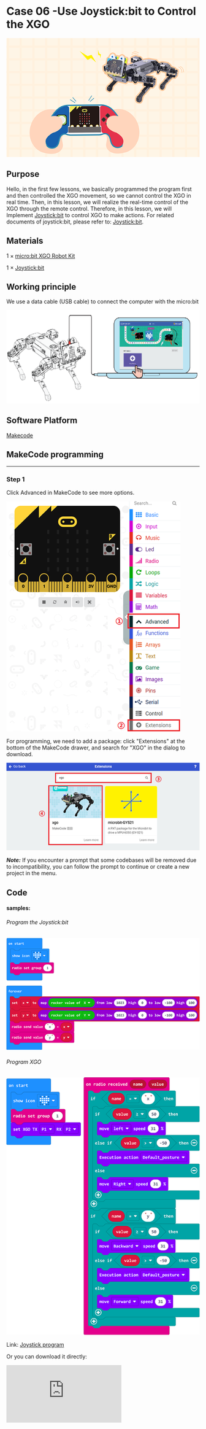 # Case 06 -Use Joystick:bit to Control the XGO

![](./images/xgo-6-1.png)

## Purpose

Hello, in the first few lessons, we basically programmed the program first and then controlled the XGO movement, so we cannot control the XGO in real time. Then, in this lesson, we will realize the real-time control of the XGO through the remote control. Therefore, in this lesson, we will Implement [Joystick:bit](https://shop.elecfreaks.com/products/elecfreaks-micro-bit-joystick-bit-v2-kit?_pos=2&_sid=6d5690385&_ss=r) to control XGO to make actions. For related documents of joystick:bit, please refer to: [Joystick:bit](https://shop.elecfreaks.com/products/elecfreaks-micro-bit-joystick-bit-v2-kit?_pos=2&_sid=6d5690385&_ss=r).

## Materials

1 × [micro:bit XGO Robot Kit](https://shop.elecfreaks.com/products/elecfreaks-micro-bit-xgo-robot-kit?_pos=1&_sid=c796ff3f3&_ss=r)

1 × [Joystick:bit](https://shop.elecfreaks.com/products/elecfreaks-micro-bit-joystick-bit-v2-kit?_pos=2&_sid=6d5690385&_ss=r)



## Working principle

We use a data cable (USB cable) to connect the computer with the micro:bit

![](./images/microbit-xgo-robot-kit-22.png)



## Software Platform

[Makecode](https://makecode.microbit.org/#)

## MakeCode programming

---

### Step 1

Click Advanced in MakeCode to see more options.

![](./images/microbit-xgo-robot-kit-10.png)

For programming, we need to add a package: click "Extensions" at the bottom of the MakeCode drawer, and search for "XGO" in the dialog to download.

![](./images/microbit-xgo-robot-kit-11.png)

***Note:*** If you encounter a prompt that some codebases will be removed due to incompatibility, you can follow the prompt to continue or create a new project in the menu.

## Code

#### samples:

###### Program the Joystick:bit

![](./images/case06-01.png)

###### Program XGO

![](./images/case06-02.png)



Link: [Joystick program](https://makecode.microbit.org/_gPjJh9HEUYUm)

Or you can download it directly:

<div
    style={{
        position: 'relative',
        paddingBottom: '60%',
        overflow: 'hidden',
    }}
>
    <iframe
        src="https://makecode.microbit.org/_V4YJ2i9LkYoi"
        frameborder="0"
        sandbox="allow-popups allow-forms allow-scripts allow-same-origin"
        style={{
            position: 'absolute',
            width: '100%',
            height: '100%',
        }}
    />
</div>

Link: [XGO Program](https://makecode.microbit.org/_LhKY78KcAFHa)

Or you can download it directly:

<div
    style={{
        position: 'relative',
        paddingBottom: '60%',
        overflow: 'hidden',
    }}
>
    <iframe
        src="https://makecode.microbit.org/_V4YJ2i9LkYoi"
        frameborder="0"
        sandbox="allow-popups allow-forms allow-scripts allow-same-origin"
        style={{
            position: 'absolute',
            width: '100%',
            height: '100%',
        }}
    />
</div>

## FAQ

If XGO doesn't walk, check the power status of the XGO and the Joystick:bit.

## Exploration

Can we control the XGO with the C/D/E/F buttons on the Joysitck:bit?
